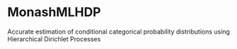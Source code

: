 # MonashMLHDP
 Accurate estimation of conditional categorical probability distributions using Hierarchical Dirichlet Processes 
